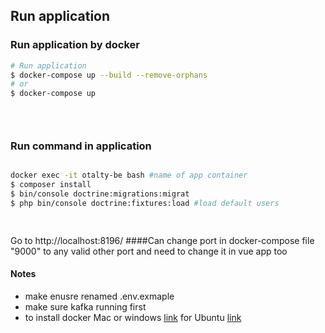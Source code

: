## Run application
### Run application by docker
```bash
# Run application
$ docker-compose up --build --remove-orphans 
# or
$ docker-compose up 


 
```
### Run command in application 
```bash

docker exec -it otalty-be bash #name of app container
$ composer install
$ bin/console doctrine:migrations:migrat
$ php bin/console doctrine:fixtures:load #load default users

 
```
Go to http://localhost:8196/
####Can change port in docker-compose file  "9000" to any valid other port and need to change it in vue app too



#### Notes
* make enusre renamed .env.exmaple
* make sure kafka running first
* to install docker Mac or windows [link](https://www.docker.com/products/docker-desktop) for Ubuntu [link](https://docs.docker.com/engine/install/ubuntu/)

